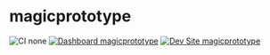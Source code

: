 # magicprototype

![CI none](https://img.shields.io/badge/ci-none-orange.svg)
[![Dashboard magicprototype](https://img.shields.io/badge/dashboard-magicprototype-yellow.svg)](https://dashboard.pantheon.io/sites/89006183-fc16-4663-9c20-ae6bd010428a#dev/code)
[![Dev Site magicprototype](https://img.shields.io/badge/site-magicprototype-blue.svg)](http://dev-magicprototype.pantheonsite.io/)